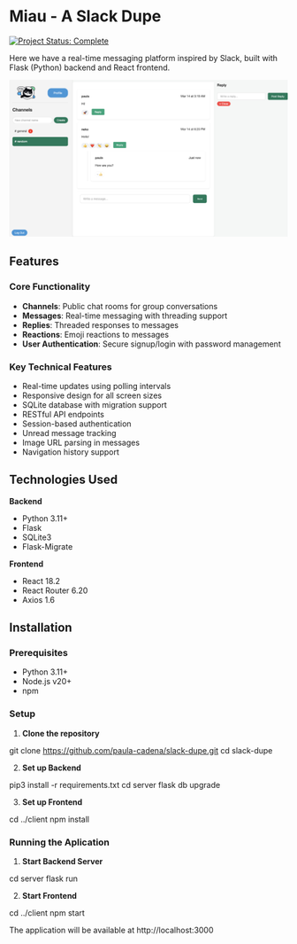 # Miau - A Slack Dupe

[![Project Status: Complete](https://img.shields.io/badge/status-complete-success.svg)](https://example.com)

Here we have a real-time messaging platform inspired by Slack, built with Flask (Python) backend and React frontend.

![Miau Screenshot](screenshot.png)

## Features

### Core Functionality
- **Channels**: Public chat rooms for group conversations
- **Messages**: Real-time messaging with threading support
- **Replies**: Threaded responses to messages
- **Reactions**: Emoji reactions to messages
- **User Authentication**: Secure signup/login with password management

### Key Technical Features
- Real-time updates using polling intervals
- Responsive design for all screen sizes
- SQLite database with migration support
- RESTful API endpoints
- Session-based authentication
- Unread message tracking
- Image URL parsing in messages
- Navigation history support

## Technologies Used

**Backend**
- Python 3.11+
- Flask
- SQLite3
- Flask-Migrate

**Frontend**
- React 18.2
- React Router 6.20
- Axios 1.6

## Installation

### Prerequisites
- Python 3.11+
- Node.js v20+
- npm

### Setup

1. **Clone the repository**

git clone https://github.com/paula-cadena/slack-dupe.git
cd slack-dupe

2. **Set up Backend**

pip3 install -r requirements.txt
cd server
flask db upgrade

3. **Set up Frontend**

cd ../client
npm install

### Running the Aplication

1. **Start Backend Server**

cd server
flask run

2. **Start Frontend**

cd ../client
npm start

The application will be available at http://localhost:3000